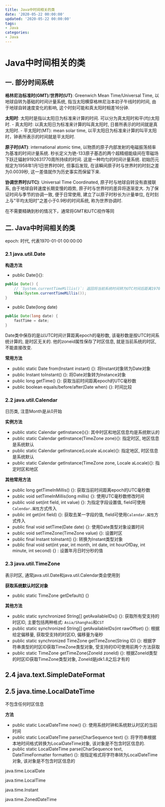 ```yaml
---
title: Java中时间相关的类
date: '2020-05-22 00:00:00'
updated: '2020-05-22 00:00:00'
tags:
- Java
categories:
- Java
---
```


# Java中时间相关的类

## 一. 部分时间系统

**格林尼治标准时(GMT)**/**世界时(UT)**: Greenwich Mean Time/Universal Time, 以地球自转为基础的时间计量系统, 指当太阳横穿格林尼治本初子午线时的时间, 由于地球自转速度变化的影响, 这个时刻可能和真太阳时相差16分钟.

**太阳时**: 太阳时是指以太阳日为标准来计算的时间. 可以分为真太阳时和平(均)太阳时. - 真太阳时: 以真太阳日为标准来计算的叫真太阳时, 日晷所表示的时间就是真太阳时. - 平太阳时(MT): mean solar time, 以平太阳日为标准来计算的叫平太阳时，钟表所表示的时间就是平太阳时.

**原子时(IAT)**: international atomic time, 以物质的原子内部发射的电磁振荡频率为基准的时间计量系统. 秒长定义为铯-133原子基态的两个超精细能级间在零磁场下跃迁辐射9192631770周所持续的时间. 这是一种均匀的时间计量系统. 初始历元规定为1958年1月1日世界时0时, 但事后发现, 在该瞬间原子时与世界时的时刻之差为0.0039秒, 这一差值就作为历史事实而保留下来.

**协调世界时(UTC)**: Universal Time Coordinated, 原子时与地球自转没有直接联系, 由于地球自转速度长期变慢的趋势, 原子时与世界时的差异将逐渐变大. 为了保证时间与季节的协调一致, 便于日常使用, 建立了以原子时秒长为计量单位, 在时刻上与"平均太阳时"之差小于0.9秒的时间系统, 称为世界协调时.

在不需要精确到秒的情况下，通常将GMT和UTC视作等同

## 二. Java中时间相关的类

epoch: 时代, 代表1970-01-01 00:00:00

### 2.1 java.util.Date

**构造方法**

- public Date(){}:

```java
public Date() {
    // `System.currentTimeMillis()`: 返回将当前系统时间转为UTC时间后距离1970-01-01 00:00:00的毫秒数, 均按UTC时间计算
    this(System.currentTimeMillis());
}
```

- public Date(long date)

```java
public Date(long date) {
    fastTime = date;
}
```

Date类中保存的是以UTC时间计算距离epoch的毫秒数, 该毫秒数是按UTC时间系统计算的, 是时区无关的. 他的zoneid属性保存了时区信息, 就是当前系统的时区, 不能直接改变.

**常用方法**

- public static Date from(Instant instant) {}: 将Instant对象转为Date对象
- public Instant toInstant() {}: 将Date对象转为Instance对象
- public long getTime() {}: 获取当前时间距离epoch的UTC毫秒数
- public boolean equals/before/after(Date when) {}: 时间比较

### 2.2 java.util.Calendar

日历类, 注意Month是从0开始

**实例方法**

- public static Calendar getInstance(){}: 其中时区和地区信息均是系统默认的
- public static Calendar getInstance(TimeZone zone){}: 指定时区, 地区信息是系统默认
- public static Calendar getInstance(Locale aLocale){}: 指定地区, 时区信息是系统默认
- public static Calendar getInstance(TimeZone zone, Locale aLocale){}: 指定时区和地区

**其他常用方法**

- public long getTimeInMillis() {}: 获取当前时间距离epoch的UTC毫秒数
- public void setTimeInMillis(long millis) {}: 使用UTC毫秒数修改时间
- public void set(int field, int value) {}: 为指定字段设置值, field可使用`Calendar.属性`方式传入
- public int get(int field) {}: 获取去某一字段的值, field可使用`Calendar.属性`方式传入
- public final void setTime(Date date) {}: 使用Date类型对象设置时间
- public void setTimeZone(TimeZone value) {}: 设置时区
- public final Instant toInstant() {}: 转换为Instant类型对象
- public final void set(int year, int month, int date, int hourOfDay, int minute, int second) {} : 设置年月日时分秒的值

### 2.3 java.util.TimeZone

表示时区, 通常java.util.Date和java.util.Calendar类会使用到

**获取系统默认时区对象**

- public static TimeZone getDefault() {}

**其他方法**

- public static synchronized String[] getAvailableIDs() {}: 获取所有受支持的时区ID, 主要包括两种格式: `Asia/Shanghai`和`CST`
- public static synchronized String[] getAvailableIDs(int rawOffset) {}: 根据给定偏移量, 获取受支持的时区ID, 偏移量为毫秒
- public static synchronized TimeZone getTimeZone(String ID) {}: 根据字符串类型的时区ID获取TimeZone类型对象, 受支持的ID可使用前两个方法获取
- public static TimeZone getTimeZone(ZoneId zoneId) {}: 根据ZoneId类型的时区ID获取TimeZone类型对象, ZoneId是jdk1.8之后才有的

## 2.4 java.text.SimpleDateFormat

## 2.5 java.time.LocalDateTime

不包含任何时区信息

**方法**

- public static LocalDateTime now() {}: 使用系统时钟和系统默认时区的当前时间
- public static LocalDateTime parse(CharSequence text) {}: 将字符串根据本地时间格式转换为LocalDateTime对象, 该对象是不包含时区信息的.
- public static LocalDateTime parse(CharSequence text, DateTimeFormatter formatter) {}: 按指定格式将字符串转为LocalDateTime对象, 该对象是不包含时区信息的

java.time.LocalDate

java.time.LocalTime

java.time.Instant

java.time.ZonedDateTime
